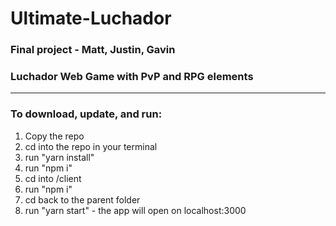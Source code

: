# Ultimate-Luchador
### Final project - Matt, Justin, Gavin

### Luchador Web Game with PvP and RPG elements

***

### To download, update, and run:

1. Copy the repo
2. cd into the repo in your terminal
3. run "yarn install"
4. run "npm i"
5. cd into /client
6. run "npm i"
7. cd back to the parent folder
8. run "yarn start" - the app will open on localhost:3000


